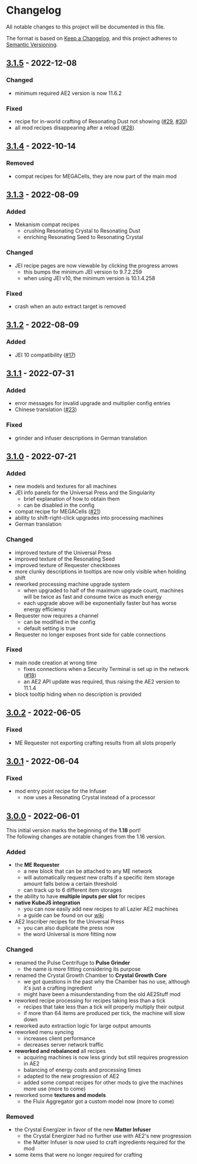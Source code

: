 # Changelog

All notable changes to this project will be documented in this file.

The format is based on [Keep a Changelog],
and this project adheres to [Semantic Versioning].

## [3.1.5] - 2022-12-08

### Changed
- minimum required AE2 version is now 11.6.2

### Fixed
- recipe for in-world crafting of Resonating Dust not showing ([#29], [#30])
- all mod recipes disappearing after a reload ([#28])

<!-- Links -->
[#28]: https://github.com/AlmostReliable/lazierae2-forge/issues/28
[#29]: https://github.com/AlmostReliable/lazierae2-forge/issues/29
[#30]: https://github.com/AlmostReliable/lazierae2-forge/issues/30

## [3.1.4] - 2022-10-14

### Removed
- compat recipes for MEGACells, they are now part of the main mod

## [3.1.3] - 2022-08-09

### Added
- Mekanism compat recipes
  - crushing Resonating Crystal to Resonating Dust
  - enriching Resonating Seed to Resonating Crystal

### Changed
- JEI recipe pages are now viewable by clicking the progress arrows
  - this bumps the minimum JEI version to 9.7.2.259
  - when using JEI v10, the minimum version is 10.1.4.258

### Fixed
- crash when an auto extract target is removed

## [3.1.2] - 2022-08-09

### Added
- JEI 10 compatibility ([#17])

<!-- Links -->
[#17]: https://github.com/AlmostReliable/lazierae2-forge/issues/17

## [3.1.1] - 2022-07-31

### Added
- error messages for invalid upgrade and multiplier config entries
- Chinese translation ([#23])

### Fixed
- grinder and infuser descriptions in German translation

<!-- Links -->
[#23]: https://github.com/AlmostReliable/lazierae2-forge/pull/23

## [3.1.0] - 2022-07-21

### Added
- new models and textures for all machines
- JEI info panels for the Universal Press and the Singularity
  - brief explanation of how to obtain them
  - can be disabled in the config
- compat recipe for MEGACells ([#21])
- ability to shift-right-click upgrades into processing machines
- German translation

### Changed
- improved texture of the Universal Press
- improved texture of the Resonating Seed
- improved texture of Requester checkboxes
- more clunky descriptions in tooltips are now only visible when holding shift
- reworked processing machine upgrade system
  - when upgraded to half of the maximum upgrade count, machines will be twice as fast and consume twice as much energy
  - each upgrade above will be exponentially faster but has worse energy efficiency
- Requester now requires a channel
  - can be modified in the config
  - default setting is true
- Requester no longer exposes front side for cable connections

### Fixed
- main node creation at wrong time
  - fixes connections when a Security Terminal is set up in the network ([#18])
  - an AE2 API update was required, thus raising the AE2 version to 11.1.4
- block tooltip hiding when no description is provided

<!-- Links -->
[#18]: https://github.com/AlmostReliable/lazierae2-forge/issues/18
[#21]: https://github.com/AlmostReliable/lazierae2-forge/issues/21

## [3.0.2] - 2022-06-05

### Fixed
- ME Requester not exporting crafting results from all slots properly

## [3.0.1] - 2022-06-04

### Fixed
- mod entry point recipe for the Infuser
  - now uses a Resonating Crystal instead of a processor

## [3.0.0] - 2022-06-01

This initial version marks the beginning of the **1.18** port!<br>
The following changes are notable changes from the 1.16 version.

### Added
- the **ME Requester**
  - a new block that can be attached to any ME network
  - will automatically request new crafts if a specific item storage amount falls below a certain threshold
  - can track up to 6 different item storages
- the ability to have **multiple inputs per slot** for recipes
- **native KubeJS integration**
  - you can now easily add new recipes to all Lazier AE2 machines
  - a guide can be found on our [wiki]
- AE2 Inscriber recipes for the Universal Press
  - you can also duplicate the press now
  - the word Universal is more fitting now

### Changed
- renamed the Pulse Centrifuge to **Pulse Grinder**
  - the name is more fitting considering its purpose
- renamed the Crystal Growth Chamber to **Crystal Growth Core**
  - we got questions in the past why the Chamber has no use, although it's just a crafting ingredient
  - might have been a misunderstanding from the old AE2Stuff mod
- reworked recipe processing for recipes taking less than a tick
  - recipes that take less than a tick will properly multiply their output
  - if more than 64 items are produced per tick, the machine will slow down
- reworked auto extraction logic for large output amounts
- reworked menu syncing
  - increases client performance
  - decreases server network traffic
- **reworked and rebalanced** all recipes
  - acquiring machines is now less grindy but still requires progression in AE2
  - balancing of energy costs and processing times
  - adapted to the new progression of AE2
  - added some compat recipes for other mods to give the machines more use (more to come)
- reworked some **textures and models**
  - the Fluix Aggregator got a custom model now (more to come)

### Removed
- the Crystal Energizer in favor of the new **Matter Infuser**
  - the Crystal Energizer had no further use with AE2's new progression
  - the Matter Infuser is now used to craft ingredients required for the mod
- some items that were no longer required for crafting

<!-- Links -->
[wiki]: https://github.com/AlmostReliable/lazierae2-forge/wiki
[keep a changelog]: https://keepachangelog.com/en/1.0.0/
[semantic versioning]: https://semver.org/spec/v2.0.0.html

<!-- Versions -->
[3.1.5]: https://github.com/AlmostReliable/lazierae2-forge/releases/tag/v1.18-3.1.4..v1.18-3.1.5
[3.1.4]: https://github.com/AlmostReliable/lazierae2-forge/releases/tag/v1.18-3.1.3..v1.18-3.1.4
[3.1.3]: https://github.com/AlmostReliable/lazierae2-forge/releases/tag/v1.18-3.1.2..v1.18-3.1.3
[3.1.2]: https://github.com/AlmostReliable/lazierae2-forge/releases/tag/v1.18-3.1.1..v1.18-3.1.2
[3.1.1]: https://github.com/AlmostReliable/lazierae2-forge/releases/tag/v1.18-3.1.0..v1.18-3.1.1
[3.1.0]: https://github.com/AlmostReliable/lazierae2-forge/releases/tag/v1.18-3.0.2-beta..v1.18-3.1.0
[3.0.2]: https://github.com/AlmostReliable/lazierae2-forge/releases/tag/v1.18-3.0.1-beta..v1.18-3.0.2-beta
[3.0.1]: https://github.com/AlmostReliable/lazierae2-forge/releases/tag/v1.18-3.0.0-beta..v1.18-3.0.1-beta
[3.0.0]: https://github.com/AlmostReliable/lazierae2-forge/releases/tag/v1.18-3.0.0-beta
